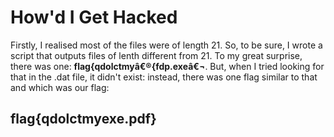 # How'd I Get Hacked

Firstly, I realised most of the files were of length 21. So, to be sure, I wrote a script that outputs files of lenth different from 21. To my great surprise, there was one: **flag{qdolctmyâ€®{fdp.exeâ€¬**. But, when I tried looking for that in the .dat file, it didn't exist: instead, there was one flag similar to that and which was our flag:
## flag{qdolctmy‮{fdp.exe‬
